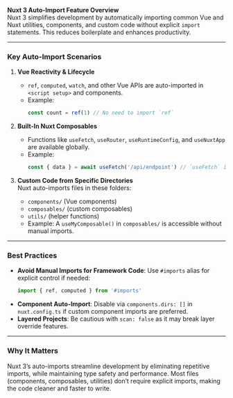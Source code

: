 **Nuxt 3 Auto-Import Feature Overview**  
Nuxt 3 simplifies development by automatically importing common Vue and Nuxt utilities, components, and custom code without explicit `import` statements. This reduces boilerplate and enhances productivity.

---

### **Key Auto-Import Scenarios**
1. **Vue Reactivity & Lifecycle**  
   - `ref`, `computed`, `watch`, and other Vue APIs are auto-imported in `<script setup>` and components.  
   - Example:  
     ```ts
     const count = ref(1) // No need to import `ref`
     ```

2. **Built-In Nuxt Composables**  
   - Functions like `useFetch`, `useRouter`, `useRuntimeConfig`, and `useNuxtApp` are available globally.  
   - Example:  
     ```ts
     const { data } = await useFetch('/api/endpoint') // `useFetch` is auto-imported
     ```

3. **Custom Code from Specific Directories**  
   Nuxt auto-imports files in these folders:  
   - `components/` (Vue components)  
   - `composables/` (custom composables)  
   - `utils/` (helper functions)  
   - Example: A `useMyComposable()` in `composables/` is accessible without manual imports.

---

### **Best Practices**
- **Avoid Manual Imports for Framework Code**: Use `#imports` alias for explicit control if needed:  
  ```ts
  import { ref, computed } from '#imports'
  ```
- **Component Auto-Import**: Disable via `components.dirs: []` in `nuxt.config.ts` if custom component imports are preferred.
- **Layered Projects**: Be cautious with `scan: false` as it may break layer override features.

---

### **Why It Matters**  
Nuxt 3’s auto-imports streamline development by eliminating repetitive imports, while maintaining type safety and performance. Most files (components, composables, utilities) don’t require explicit imports, making the code cleaner and faster to write.